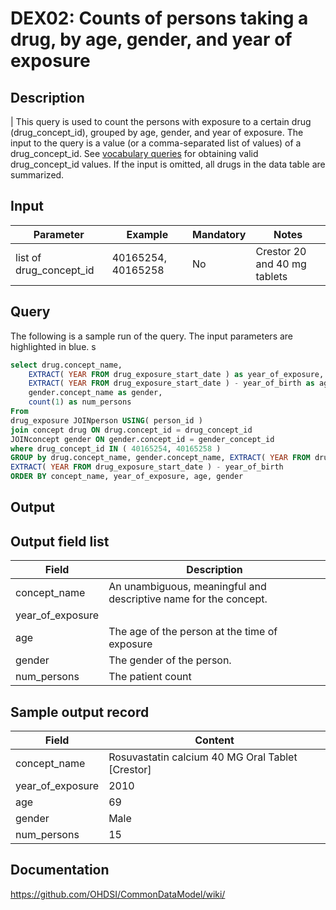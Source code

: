 <!---
Group:drug exposure
Name:DEX02 Counts of persons taking a drug, by age, gender, and year of exposure
Author:Patrick Ryan
CDM Version: 5.0
-->

# DEX02: Counts of persons taking a drug, by age, gender, and year of exposure

## Description
| This query is used to count the persons with exposure to a certain drug (drug_concept_id), grouped by age, gender, and year of exposure. The input to the query is a value (or a comma-separated list of values) of a drug_concept_id. See  [vocabulary queries](http://vocabqueries.omop.org/drug-queries) for obtaining valid drug_concept_id values. If the input is omitted, all drugs in the data table are summarized.

## Input

|  Parameter |  Example |  Mandatory |  Notes | 
| --- | --- | --- | --- |
| list of drug_concept_id | 40165254, 40165258 | No | Crestor 20 and 40 mg tablets | 

## Query
The following is a sample run of the query. The input parameters are highlighted in  blue. s

```sql
select drug.concept_name, 
    EXTRACT( YEAR FROM drug_exposure_start_date ) as year_of_exposure,
    EXTRACT( YEAR FROM drug_exposure_start_date ) - year_of_birth as age , 
    gender.concept_name as gender,
    count(1) as num_persons
From
drug_exposure JOINperson USING( person_id ) 
join concept drug ON drug.concept_id = drug_concept_id 
JOINconcept gender ON gender.concept_id = gender_concept_id
where drug_concept_id IN ( 40165254, 40165258 ) 
GROUP by drug.concept_name, gender.concept_name, EXTRACT( YEAR FROM drug_exposure_start_date ),
EXTRACT( YEAR FROM drug_exposure_start_date ) - year_of_birth 
ORDER BY concept_name, year_of_exposure, age, gender
```

## Output

## Output field list

|  Field |  Description |
| --- | --- |
|  concept_name | An unambiguous, meaningful and descriptive name for the concept. |
|  year_of_exposure |   |
|  age | The age of the person at the time of exposure |
|  gender | The gender of the person. |
|  num_persons | The patient count |

## Sample output record

|  Field |  Content |
| --- | --- | 
| concept_name |  Rosuvastatin calcium 40 MG Oral Tablet [Crestor] |
| year_of_exposure |  2010 |
| age |  69 |
| gender |  Male |
| num_persons |  15 |

## Documentation
https://github.com/OHDSI/CommonDataModel/wiki/
